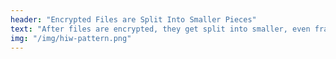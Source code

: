 ```yaml
---
header: "Encrypted Files are Split Into Smaller Pieces"
text: "After files are encrypted, they get split into smaller, even fragments that are completely indistinguishable from each other."
img: "/img/hiw-pattern.png"
---
```

